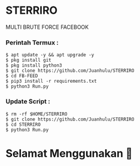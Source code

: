 # STERRIRO
MULTI BRUTE FORCE FACEBOOK
### Perintah Termux :
    $ apt update -y && apt upgrade -y
    $ pkg install git
    $ pkg install python3
    $ git clone https://github.com/Juanhulu/STERRIRO
    $ cd FB-FEED
    $ pip3 install -r requirements.txt
    $ python3 Run.py



### Update Script :
    $ rm -rf $HOME/STERRIRO
    $ git clone https://github.com/Juanhulu/STERRIRO
    $ cd STERRIRO
    $ python3 Run.py


# Selamat Menggunakan 🙂
